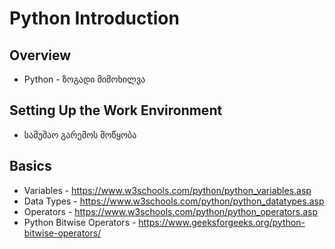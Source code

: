 # Python Introduction

## Overview
- Python - ზოგადი მიმოხილვა

## Setting Up the Work Environment
- სამუშაო გარემოს მოწყობა

## Basics
- Variables - https://www.w3schools.com/python/python_variables.asp
- Data Types - https://www.w3schools.com/python/python_datatypes.asp
- Operators - https://www.w3schools.com/python/python_operators.asp
- Python Bitwise Operators - https://www.geeksforgeeks.org/python-bitwise-operators/
  
